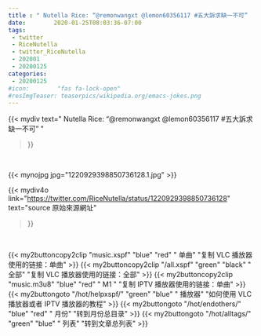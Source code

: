 ```yaml
---
title : " Nutella Rice: “@remonwangxt @lemon60356117 #五大訴求缺一不可”  "
date:        2020-01-25T08:03:36-07:00
tags:
 - twitter
 - RiceNutella
 - twitter_RiceNutella
 - 202001
 - 20200125
categories:
 - 20200125
#icon:        "fas fa-lock-open"
#resImgTeaser: teaserpics/wikipedia.org/emacs-jokes.png
---
```


{{< mydiv text=" Nutella Rice: “@remonwangxt @lemon60356117 #五大訴求缺一不可”  "
>}}
<br>


 {{< mynojpg jpg="1220929398850736128.1.jpg" >}}<br> 



{{< mydiv4o link="https://twitter.com/RiceNutella/status/1220929398850736128"
text="source 原始來源網址"
>}}


<br>




{{< my2buttoncopy2clip "music.xspf"        "blue"   "red"    " 单曲"  "复制 VLC 播放器使用的链接：单曲" >}} {{< my2buttoncopy2clip "/all.xspf"         "green"  "black"  " 全部"  "复制 VLC 播放器使用的链接：全部" >}} {{< my2buttoncopy2clip "music.m3u8"        "blue"   "red"    " M1 "    "复制 IPTV 播放器使用的链接：单曲" >}} {{< my2buttongoto      "/hot/helpxspf/"    "green"  "blue"   " 播放器" "如何使用 VLC 播放器或者 IPTV 播放器的教程" >}} {{< my2buttongoto      "/hot/endothers/"   "blue"   "red"    " 月份"   "转到月份总目录" >}} {{< my2buttongoto      "/hot/alltags/"     "green"  "blue"   " 列表"   "转到文章总列表" >}} 
